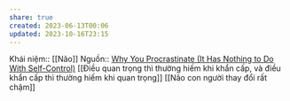 ```yaml
---
share: true
created: 2023-06-13T00:06
updated: 2023-10-16T23:15
---
```

Khái niệm:: [[Não]]
Nguồn:: [Why You Procrastinate (It Has Nothing to Do With Self-Control)](https://www.nytimes.com/2019/03/25/smarter-living/why-you-procrastinate-it-has-nothing-to-do-with-self-control.html)
[[Điều quan trọng thì thường hiếm khi khẩn cấp, và điều khẩn cấp thì thường hiếm khi quan trọng]]
[[Não con người thay đổi rất chậm]]